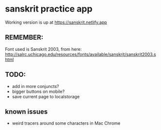 # sanskrit practice app

Working version is up at https://sanskrit.netlify.app

## REMEMBER:

Font used is Sanskrit 2003, from here: http://salrc.uchicago.edu/resources/fonts/available/sanskrit/sanskrit2003.shtml

## TODO:

- add in more conjuncts?
- bigger buttons on mobile?
- save current page to localstorage

## known issues

 - weird tracers around some characters in Mac Chrome
